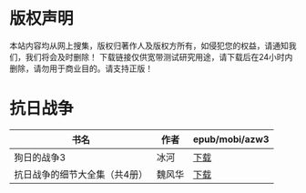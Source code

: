 # 版权声明

本站内容均从网上搜集，版权归著作人及版权方所有，如侵犯您的权益，请通知我们，我们将会及时删除！ 下载链接仅供宽带测试研究用途，请下载后在24小时内删除，请勿用于商业目的。请支持正版！

# 抗日战争

| 书名 | 作者 | epub/mobi/azw3 |
| --- | --- | --- |
| 狗日的战争3 | 冰河 | [下载](https://url89.ctfile.com/f/31084289-1357006240-b0ff09?p=8866) |
| 抗日战争的细节大全集（共4册） | 魏风华 | [下载](https://url89.ctfile.com/f/31084289-1357005844-93e974?p=8866) |
